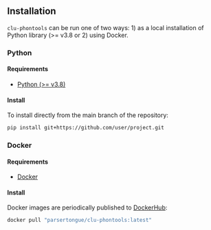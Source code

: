 ## Installation

`clu-phontools` can be run one of two ways: 1) as a local installation of Python library (>= v3.8 or 2) using Docker.

### Python

#### Requirements
- [Python (>= v3.8)](https://conda.io/projects/conda/en/latest/user-guide/install/index.html)


#### Install
To install directly from the main branch of the repository:

```bash
pip install git+https://github.com/user/project.git
```

### Docker

#### Requirements
- [Docker](https://docs.docker.com/get-docker/)

#### Install
Docker images are periodically published to [DockerHub](https://hub.docker.com/r/parsertongue/clu-phontools):

```bash
docker pull "parsertongue/clu-phontools:latest"
```
